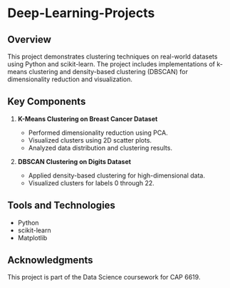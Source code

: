 # Deep-Learning-Projects
## Overview
This project demonstrates clustering techniques on real-world datasets using Python and scikit-learn. The project includes implementations of k-means clustering and density-based clustering (DBSCAN) for dimensionality reduction and visualization.

## Key Components
1. **K-Means Clustering on Breast Cancer Dataset**
   - Performed dimensionality reduction using PCA.
   - Visualized clusters using 2D scatter plots.
   - Analyzed data distribution and clustering results.

2. **DBSCAN Clustering on Digits Dataset**
   - Applied density-based clustering for high-dimensional data.
   - Visualized clusters for labels 0 through 22.

## Tools and Technologies
- Python
- scikit-learn
- Matplotlib

## Acknowledgments
This project is part of the Data Science coursework for CAP 6619.
